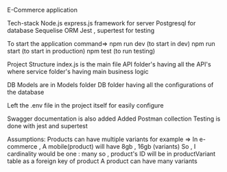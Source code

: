 E-Commerce application

Tech-stack
    Node.js
    express.js framework for server
    Postgresql for database
    Sequelise ORM
    Jest , supertest for testing

To start the application
command=>
npm run dev (to start in dev)
npm run start (to start in production)
npm test (to run testing)


Project Structure
index.js is the main file
API folder's having all the API's
where service folder's having main business logic

DB Models are in Models folder
DB folder having all the configurations of the database

Left the .env file in the project itself for easily configure

Swagger documentation is also added
Added Postman collection
Testing is done with jest and supertest



Assumptions:
    Products can have multiple variants 
    for example => In e-commerce , A mobile(product) will have 8gb , 16gb (variants)
    So , I cardinality would be one : many
    so , product's ID will be in productVariant table as a foreign key of product
    A product can have many variants 

